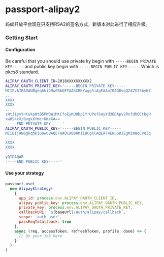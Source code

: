 # passport-alipay2

蚂蚁开放平台现在只支持RSA2的签名方式，新版本对此进行了相应升级。

### Getting Start

#### Configuration

Be careful that you should use private ky begin with `-----BEGIN PRIVATE KEY-----` and public key begin with `-----BEGIN PUBLIC KEY-----`.
Which is pkcs8 standard.

```bash
ALIPAY_OAUTH_CLIENT_ID=2018XXXXXXXXXX2
ALIPAY_OAUTH_PRIVATE_KEY='-----BEGIN PRIVATE KEY-----
MIIEvAIBADANBgkqhkiG9w0BAQEFAASCBKYwggSiAgEAAoIBAQDvgQ24ZGISAyKZ
...
XXXX
XXXX
...
zHtJiyvYntukp0tB5PWQWiMtCfoEyKUUbp1YrUPofG4yYd3BDApv2Rn7dhQCtbgH
xw0S4cX/BvgxXYmc+KKxXA==
-----END PRIVATE KEY-----'
ALIPAY_OAUTH_PUBLIC_KEY='-----BEGIN PUBLIC KEY-----
MIIBIjANBgkqhkiG9w0BAQEFAAOCAQ8AMIIBCgKCAQEA74ENuGRiEgMimWqCVOZq
...
XXXX
XXXX
...
yQIDAQAB
-----END PUBLIC KEY-----'
```

#### Use your strategy

```js
passport.use(
  new AlipayStrategy(
    {
      app_id: process.env.ALIPAY_OAUTH_CLIENT_ID,
      alipay_public_key: process.env.ALIPAY_OAUTH_PUBLIC_KEY,
      private_key: process.env.ALIPAY_OAUTH_PRIVATE_KEY,
      callbackURL: `${baseUrl}/auth/alipay/callback`,
      scope: 'auth_user',
      passReqToCallback: true
    },
    async (req, accessToken, refreshToken, profile, done) => {
      // Do your job here
    }
  )
)
```
